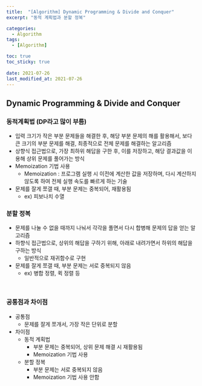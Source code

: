 ```yaml
---
title:  "[Algorithm] Dynamic Programming & Divide and Conquer"
excerpt: "동적 계획법과 분할 정복"

categories:
  - Algorithm
tags:
  - [Algorithm]

toc: true
toc_sticky: true
 
date: 2021-07-26
last_modified_at: 2021-07-26
---
```

## Dynamic Programming & Divide and Conquer
### 동적계획법 (DP라고 많이 부름)
- 입력 크기가 작은 부분 문제들을 해결한 후, 해당 부분 문제의 해를 활용해서, 보다 큰 크기의 부분 문제를 해결, 최종적으로 전체 문제를 해결하는 알고리즘
- 상향식 접근법으로, 가장 최하위 해답을 구한 후, 이를 저장하고, 해당 결과값을 이용해 상위 문제를 풀어가는 방식
- Memoization 기법 사용
    - Memoization : 프로그램 실행 시 이전에 계산한 값을 저장하며, 다시 계산하지 않도록 하여 전체 실행 속도를 빠르게 하는 기술
- 문제를 잘게 쪼갤 때, 부분 문제는 중복되어, 재활용됨
    - ex) 피보나치 수열
### 분할 정복
- 문제를 나눌 수 없을 때까지 나눠서 각각을 풀면서 다시 합병해 문제의 답을 얻는 알고리즘
- 하향식 접근법으로, 상위의 해답을 구하기 위해, 아래로 내려가면서 하위의 해답을 구하는 방식
    - 일반적으로 재귀함수로 구현
- 문제를 잘게 쪼갤 때, 부분 문제는 서로 중복되지 않음
    - ex) 병합 정렬, 퀵 정렬 등

<br>

### 공통점과 차이점
- 공통점
    - 문제를 잘게 쪼개서, 가장 작은 단위로 분할
- 차이점
    - 동적 계획법
        - 부분 문제는 중복되어, 상위 문제 해결 시 재활용됨
        - Memoization 기법 사용
    - 분할 정복
        - 부분 문제는 서로 중복되지 않음
        - Memoization 기법 사용 안함

```python
```

```python
```

```python
```

```python
```

```python
```

```python
```